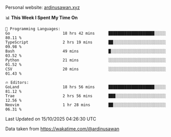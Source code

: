 Personal website: [ardinusawan.xyz](https://ardinusawan.xyz)

<!--START_SECTION:waka-->
📊 **This Week I Spent My Time On** 

```text
💬 Programming Languages: 
Go                       18 hrs 42 mins      ████████████████████░░░░░   80.11 % 
TypeScript               2 hrs 19 mins       ██░░░░░░░░░░░░░░░░░░░░░░░   09.98 % 
Bash                     49 mins             █░░░░░░░░░░░░░░░░░░░░░░░░   03.52 % 
Python                   21 mins             ░░░░░░░░░░░░░░░░░░░░░░░░░   01.52 % 
CSV                      20 mins             ░░░░░░░░░░░░░░░░░░░░░░░░░   01.43 % 

🔥 Editors: 
GoLand                   18 hrs 56 mins      ████████████████████░░░░░   81.12 % 
Trae                     2 hrs 56 mins       ███░░░░░░░░░░░░░░░░░░░░░░   12.56 % 
Neovim                   1 hr 28 mins        ██░░░░░░░░░░░░░░░░░░░░░░░   06.31 % 
```


 Last Updated on 15/10/2025 04:26:30 UTC
<!--END_SECTION:waka-->
Data taken from https://wakatime.com/@ardinusawan
